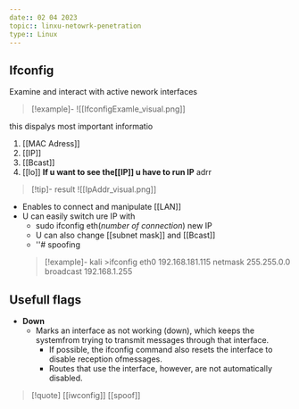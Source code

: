 ```yaml
---
date:: 02 04 2023
topic:: linxu-netowrk-penetration  
type:: Linux
---
```

## Ifconfig 
Examine and interact with active nework interfaces 

>[!example]-
>![[IfconfigExamle_visual.png]]

this dispalys most important informatio 
1.  [[MAC Adress]]
2. [[IP]]
3. [[Bcast]]
4. [[lo]]
**If u want to see the[[IP]] u have to 
run IP**  adrr
>[!tip]- result
>![[IpAddr_visual.png]]

- Enables to connect and  manipulate [[LAN]]
- U can easily switch ure IP with 
	- sudo ifconfig eth(*number of connection*) new IP
	- U can also change [[subnet mask]] and  [[Bcast]] 
	-  ''#  spoofing 
	>[!example]- 
	>kali >ifconfig eth0 192.168.181.115 netmask 255.255.0.0 broadcast 192.168.1.255
 
## Usefull flags 

- **Down**
	- Marks an interface as not working (down), which keeps the systemfrom trying to transmit messages through that interface. 
		-  If possible, the ifconfig command also resets the interface to disable reception ofmessages.  
		- Routes that use the interface,
		    however, are not automatically disabled.

 
>[!quote] [[iwconfig]] [[spoof]]